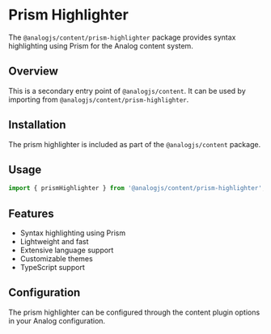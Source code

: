 # Prism Highlighter

The `@analogjs/content/prism-highlighter` package provides syntax highlighting using Prism for the Analog content system.

## Overview

This is a secondary entry point of `@analogjs/content`. It can be used by importing from `@analogjs/content/prism-highlighter`.

## Installation

The prism highlighter is included as part of the `@analogjs/content` package.

## Usage

```typescript
import { prismHighlighter } from '@analogjs/content/prism-highlighter';
```

## Features

- Syntax highlighting using Prism
- Lightweight and fast
- Extensive language support
- Customizable themes
- TypeScript support

## Configuration

The prism highlighter can be configured through the content plugin options in your Analog configuration.
